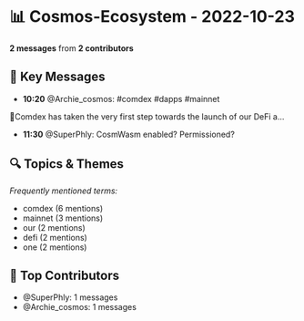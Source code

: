 # 📊 Cosmos-Ecosystem - 2022-10-23
**2 messages** from **2 contributors**

## 💬 Key Messages
- **10:20** @Archie_cosmos: #comdex  #dapps  #mainnet

📢Comdex has taken the very first step towards the launch of our DeFi a...
- **11:30** @SuperPhly: CosmWasm enabled? Permissioned?

## 🔍 Topics & Themes
*Frequently mentioned terms:*
- comdex (6 mentions)
- mainnet (3 mentions)
- our (2 mentions)
- defi (2 mentions)
- one (2 mentions)

## 👥 Top Contributors
- @SuperPhly: 1 messages
- @Archie_cosmos: 1 messages